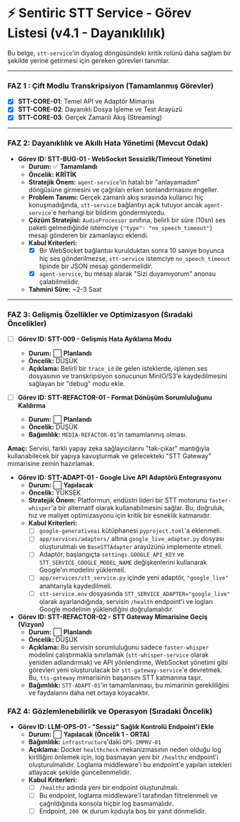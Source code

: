 # ⚡ Sentiric STT Service - Görev Listesi (v4.1 - Dayanıklılık)

Bu belge, `stt-service`'in diyalog döngüsündeki kritik rolünü daha sağlam bir şekilde yerine getirmesi için gereken görevleri tanımlar.

---

### **FAZ 1 : Çift Modlu Transkripsiyon (Tamamlanmış Görevler)**
*   [x] **STT-CORE-01**: Temel API ve Adaptör Mimarisi
*   [x] **STT-CORE-02**: Dayanıklı Dosya İşleme ve Test Arayüzü
*   [x] **STT-CORE-03**: Gerçek Zamanlı Akış (Streaming)

---

### **FAZ 2: Dayanıklılık ve Akıllı Hata Yönetimi (Mevcut Odak)**

-   **Görev ID: STT-BUG-01 - WebSocket Sessizlik/Timeout Yönetimi**
    -   **Durum:** ✅ **Tamamlandı**
    -   **Öncelik:** **KRİTİK**
    -   **Stratejik Önem:** `agent-service`'in hatalı bir "anlayamadım" döngüsüne girmesini ve çağrıları erken sonlandırmasını engeller.
    -   **Problem Tanımı:** Gerçek zamanlı akış sırasında kullanıcı hiç konuşmadığında, `stt-service` bağlantıyı açık tutuyor ancak `agent-service`'e herhangi bir bildirim göndermiyordu.
    -   **Çözüm Stratejisi:** `AudioProcessor` sınıfına, belirli bir süre (10sn) ses paketi gelmediğinde istemciye `{"type": "no_speech_timeout"}` mesajı gönderen bir zamanlayıcı eklendi.
    -   **Kabul Kriterleri:**
        -   [x] Bir WebSocket bağlantısı kurulduktan sonra 10 saniye boyunca hiç ses gönderilmezse, `stt-service` istemciye `no_speech_timeout` tipinde bir JSON mesajı göndermelidir.
        -   [x] `agent-service`, bu mesajı alarak "Sizi duyamıyorum" anonsu çalabilmelidir.
    -   **Tahmini Süre:** ~2-3 Saat

---

### **FAZ 3: Gelişmiş Özellikler ve Optimizasyon (Sıradaki Öncelikler)**

-   [ ] **Görev ID: STT-009 - Gelişmiş Hata Ayıklama Modu**
    -   **Durum:** ⬜ **Planlandı**
    -   **Öncelik:** DÜŞÜK
    -   **Açıklama:** Belirli bir `trace_id` ile gelen isteklerde, işlenen ses dosyasının ve transkripsiyon sonucunun MinIO/S3'e kaydedilmesini sağlayan bir "debug" modu ekle.

-   [ ] **Görev ID: STT-REFACTOR-01 - Format Dönüşüm Sorumluluğunu Kaldırma**
    -   **Durum:** ⬜ **Planlandı**
    -   **Öncelik:** DÜŞÜK
    -   **Bağımlılık:** `MEDIA-REFACTOR-01`'in tamamlanmış olması.

**Amaç:** Servisi, farklı yapay zeka sağlayıcılarını "tak-çıkar" mantığıyla kullanabilecek bir yapıya kavuşturmak ve gelecekteki "STT Gateway" mimarisine zemin hazırlamak.

-   **Görev ID: STT-ADAPT-01 - Google Live API Adaptörü Entegrasyonu**
    -   **Durum:** ⬜ **Yapılacak**
    -   **Öncelik:** YÜKSEK
    -   **Stratejik Önem:** Platformun, endüstri lideri bir STT motorunu `faster-whisper`'a bir alternatif olarak kullanabilmesini sağlar. Bu, doğruluk, hız ve maliyet optimizasyonu için kritik bir esneklik katmanıdır.
    -   **Kabul Kriterleri:**
        -   [ ] `google-generativeai` kütüphanesi `pyproject.toml`'a eklenmeli.
        -   [ ] `app/services/adapters/` altına `google_live_adapter.py` dosyası oluşturulmalı ve `BaseSTTAdapter` arayüzünü implemente etmeli.
        -   [ ] Adaptör, başlangıçta `settings.GOOGLE_API_KEY` ve `STT_SERVICE_GOOGLE_MODEL_NAME` değişkenlerini kullanarak Google'ın modelini yüklemeli.
        -   [ ] `app/services/stt_service.py` içinde yeni adaptör, `"google_live"` anahtarıyla kaydedilmeli.
        -   [ ] `stt-service.env` dosyasında `STT_SERVICE_ADAPTER="google_live"` olarak ayarlandığında, servisin `/health` endpoint'i ve logları Google modelinin yüklendiğini doğrulamalıdır.

-   **Görev ID: STT-REFACTOR-02 - STT Gateway Mimarisine Geçiş (Vizyon)**
    -   **Durum:** ⬜ **Planlandı**
    -   **Öncelik:** DÜŞÜK
    -   **Açıklama:** Bu servisin sorumluluğunu sadece `faster-whisper` modelini çalıştırmakla sınırlamak (`stt-whisper-service` olarak yeniden adlandırmak) ve API yönlendirme, WebSocket yönetimi gibi görevleri yeni oluşturulacak bir `stt-gateway-service`'e devretmek. Bu, `tts-gateway` mimarisinin başarısını STT katmanına taşır.
    -   **Bağımlılık:** `STT-ADAPT-01`'in tamamlanması, bu mimarinin gerekliliğini ve faydalarını daha net ortaya koyacaktır.

### **FAZ 4: Gözlemlenebilirlik ve Operasyon (Sıradaki Öncelik)**

-   **Görev ID: LLM-OPS-01 - "Sessiz" Sağlık Kontrolü Endpoint'i Ekle**
    -   **Durum:** ⬜ **Yapılacak (Öncelik 1 - ORTA)**
    -   **Bağımlılık:** `infrastructure`'daki `OPS-IMPRV-01`
    -   **Açıklama:** Docker `healthcheck` mekanizmasının neden olduğu log kirliliğini önlemek için, log basmayan yeni bir `/healthz` endpoint'i oluşturulmalıdır. Loglama middleware'i bu endpoint'e yapılan istekleri atlayacak şekilde güncellenmelidir.
    -   **Kabul Kriterleri:**
        -   [ ] `/healthz` adında yeni bir endpoint oluşturulmalı.
        -   [ ] Bu endpoint, loglama middleware'i tarafından filtrelenmeli ve çağrıldığında konsola hiçbir log basmamalıdır.
        -   [ ] Endpoint, `200 OK` durum koduyla boş bir yanıt dönmelidir.    